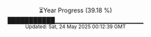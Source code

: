 <p align="center">
⏳Year Progress (39.18 %)<br>
███████████▁▁▁▁▁▁▁▁▁▁▁▁▁▁▁▁▁▁▁ <br>
<sub>Updated: Sat, 24 May 2025 00:12:39 GMT</sub>
</p>

